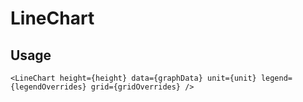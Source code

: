 # LineChart

## Usage

```tsx
<LineChart height={height} data={graphData} unit={unit} legend={legendOverrides} grid={gridOverrides} />
```
